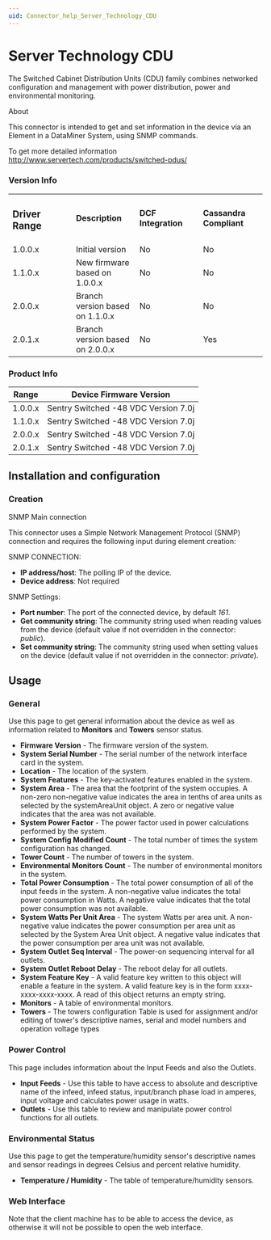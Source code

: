 ```yaml
---
uid: Connector_help_Server_Technology_CDU
---
```


# Server Technology CDU

The Switched Cabinet Distribution Units (CDU) family combines networked configuration and management with power distribution, power and environmental monitoring.

About

This connector is intended to get and set information in the device via an Element in a DataMiner System, using SNMP commands.

To get more detailed information <http://www.servertech.com/products/switched-pdus/>

### Version Info

<table>
<colgroup>
<col style="width: 25%" />
<col style="width: 25%" />
<col style="width: 25%" />
<col style="width: 25%" />
</colgroup>
<tbody>
<tr class="odd">
<td><h3 id="driver-range">Driver Range</h3></td>
<td><strong>Description</strong></td>
<td><strong>DCF Integration</strong></td>
<td><strong>Cassandra Compliant</strong></td>
</tr>
<tr class="even">
<td>1.0.0.x</td>
<td>Initial version</td>
<td>No</td>
<td>No</td>
</tr>
<tr class="odd">
<td>1.1.0.x</td>
<td>New firmware based on 1.0.0.x</td>
<td>No</td>
<td>No</td>
</tr>
<tr class="even">
<td>2.0.0.x</td>
<td>Branch version based on 1.1.0.x</td>
<td>No</td>
<td>No</td>
</tr>
<tr class="odd">
<td>2.0.1.x</td>
<td>Branch version based on 2.0.0.x</td>
<td>No</td>
<td>Yes</td>
</tr>
</tbody>
</table>

### Product Info

| **Range** | **Device Firmware Version**          |
|------------------|--------------------------------------|
| 1.0.0.x          | Sentry Switched -48 VDC Version 7.0j |
| 1.1.0.x          | Sentry Switched -48 VDC Version 7.0j |
| 2.0.0.x          | Sentry Switched -48 VDC Version 7.0j |
| 2.0.1.x          | Sentry Switched -48 VDC Version 7.0j |

## Installation and configuration

### Creation

SNMP Main connection

This connector uses a Simple Network Management Protocol (SNMP) connection and requires the following input during element creation:

SNMP CONNECTION:

- **IP address/host**: The polling IP of the device.
- **Device address**: Not required

SNMP Settings:

- **Port number**: The port of the connected device, by default *161*.
- **Get community string**: The community string used when reading values from the device (default value if not overridden in the connector: *public*).
- **Set community string**: The community string used when setting values on the device (default value if not overridden in the connector: *private*).

## Usage

### General

Use this page to get general information about the device as well as information related to **Monitors** and **Towers** sensor status.

- **Firmware Version** - The firmware version of the system.
- **System Serial Number** - The serial number of the network interface card in the system.
- **Location** - The location of the system.
- **System Features** - The key-activated features enabled in the system.
- **System Area** - The area that the footprint of the system occupies. A non-zero non-negative value indicates the area in tenths of area units as selected by the systemAreaUnit object. A zero or negative value indicates that the area was not available.
- **System Power Factor** - The power factor used in power calculations performed by the system.
- **System Config Modified Count** - The total number of times the system configuration has changed.
- **Tower Count** - The number of towers in the system.
- **Environmental Monitors Count** - The number of environmental monitors in the system.
- **Total Power Consumption** - The total power consumption of all of the input feeds in the system. A non-negative value indicates the total power consumption in Watts. A negative value indicates that the total power consumption was not available.
- **System Watts Per Unit Area** - The system Watts per area unit. A non-negative value indicates the power consumption per area unit as selected by the System Area Unit object. A negative value indicates that the power consumption per area unit was not available.
- **System Outlet Seq Interval** - The power-on sequencing interval for all outlets.
- **System Outlet Reboot Delay** - The reboot delay for all outlets.
- **System Feature Key** - A valid feature key written to this object will enable a feature in the system. A valid feature key is in the form xxxx-xxxx-xxxx-xxxx. A read of this object returns an empty string.
- **Monitors** - A table of environmental monitors.
- **Towers** - The towers configuration Table is used for assignment and/or editing of tower's descriptive names, serial and model numbers and operation voltage types

### Power Control

This page includes information about the Input Feeds and also the Outlets.

- **Input Feeds** - Use this table to have access to absolute and descriptive name of the infeed, infeed status, input/branch phase load in amperes, input voltage and calculates power usage in watts.
- **Outlets** - Use this table to review and manipulate power control functions for all outlets.

### Environmental Status

Use this page to get the temperature/humidity sensor's descriptive names and sensor readings in degrees Celsius and percent relative humidity.

- **Temperature / Humidity** - The table of temperature/humidity sensors.

### Web Interface

Note that the client machine has to be able to access the device, as otherwise it will not be possible to open the web interface.

